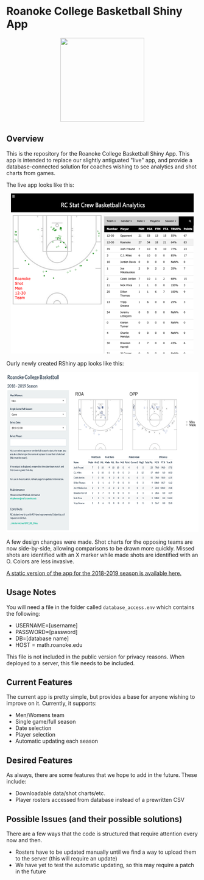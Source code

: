 # Roanoke College Basketball Shiny App

<p align="center">
  <img width="220" height="220" src="https://cdn.prestosports.com/action/cdn/logos/rpi/578/mbkb.png">
</p>

## Overview
This is the repository for the Roanoke College Basketball Shiny App. This app is intended to replace our slightly antiguated "live" app, and provide a database-connected solution for coaches wishing to see analytics and shot charts from games. 

The live app looks like this:

<p align="center">
  <img width="480" height="420" src="images/ex1.png">
</p>

Ourly newly created RShiny app looks like this:

<p align="center">
  <img width="580" height="420" src="images/ex2.png">
</p>

A few design changes were made. Shot charts for the opposing teams are now side-by-side, allowing comparisons to be drawn more quickly. Missed shots are identified with an X marker while made shots are identified with an O. Colors are less invasive.  

[A static version of the app for the 2018-2019 season is available here.](https://mistermichaellll.shinyapps.io/rc_bb_static/)

## Usage Notes
You will need a file in the folder called `database_access.env` which contains the following: 

  - USERNAME=[username]
  - PASSWORD=[password]
  - DB=[database name]
  - HOST = math.roanoke.edu

This file is not included in the public version for privacy reasons. When deployed to a server, this file needs to be included. 

## Current Features
The current app is pretty simple, but provides a base for anyone wishing to improve on it. Currently, it supports:

  - Men/Womens team
  - Single game/full season
  - Date selection
  - Player selection
  - Automatic updating each season
  
## Desired Features
As always, there are some features that we hope to add in the future. These include:

  - Downloadable data/shot charts/etc. 
  - Player rosters accessed from database instead of a prewritten CSV 
  
## Possible Issues (and their possible solutions) 
There are a few ways that the code is structured that require attention every now and then. 

  - Rosters have to be updated manually until we find a way to upload them to the server (this will require an update)
  - We have yet to test the automatic updating, so this may require a patch in the future




